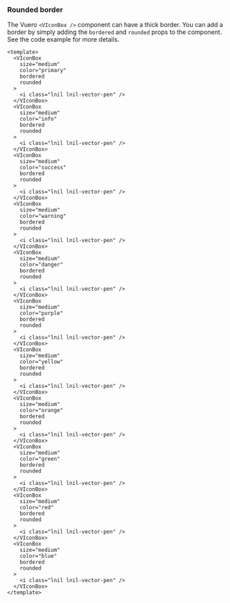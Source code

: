 ### Rounded border

The Vuero `<VIconBox />` component can have a thick border.
You can add a border by simply adding the `bordered` and `rounded`
props to the component. See the code example for more details.

<!--code-->

```vue
<template>
  <VIconBox
    size="medium"
    color="primary"
    bordered
    rounded
  >
    <i class="lnil lnil-vector-pen" />
  </VIconBox>
  <VIconBox
    size="medium"
    color="info"
    bordered
    rounded
  >
    <i class="lnil lnil-vector-pen" />
  </VIconBox>
  <VIconBox
    size="medium"
    color="success"
    bordered
    rounded
  >
    <i class="lnil lnil-vector-pen" />
  </VIconBox>
  <VIconBox
    size="medium"
    color="warning"
    bordered
    rounded
  >
    <i class="lnil lnil-vector-pen" />
  </VIconBox>
  <VIconBox
    size="medium"
    color="danger"
    bordered
    rounded
  >
    <i class="lnil lnil-vector-pen" />
  </VIconBox>
  <VIconBox
    size="medium"
    color="purple"
    bordered
    rounded
  >
    <i class="lnil lnil-vector-pen" />
  </VIconBox>
  <VIconBox
    size="medium"
    color="yellow"
    bordered
    rounded
  >
    <i class="lnil lnil-vector-pen" />
  </VIconBox>
  <VIconBox
    size="medium"
    color="orange"
    bordered
    rounded
  >
    <i class="lnil lnil-vector-pen" />
  </VIconBox>
  <VIconBox
    size="medium"
    color="green"
    bordered
    rounded
  >
    <i class="lnil lnil-vector-pen" />
  </VIconBox>
  <VIconBox
    size="medium"
    color="red"
    bordered
    rounded
  >
    <i class="lnil lnil-vector-pen" />
  </VIconBox>
  <VIconBox
    size="medium"
    color="blue"
    bordered
    rounded
  >
    <i class="lnil lnil-vector-pen" />
  </VIconBox>
</template>
```

<!--/code-->

<!--example-->

<div class="icon-boxes">
    <VIconBox size="medium" color="primary" bordered rounded>
        <i class="lnil lnil-vector-pen"></i>
    </VIconBox>
    <VIconBox size="medium" color="info" bordered rounded>
        <i class="lnil lnil-vector-pen"></i>
    </VIconBox>
    <VIconBox size="medium" color="success" bordered rounded>
        <i class="lnil lnil-vector-pen"></i>
    </VIconBox>
    <VIconBox size="medium" color="warning" bordered rounded>
        <i class="lnil lnil-vector-pen"></i>
    </VIconBox>
    <VIconBox size="medium" color="danger" bordered rounded>
        <i class="lnil lnil-vector-pen"></i>
    </VIconBox>
    <VIconBox size="medium" color="purple" bordered rounded>
        <i class="lnil lnil-vector-pen"></i>
    </VIconBox>
    <VIconBox size="medium" color="yellow" bordered rounded>
        <i class="lnil lnil-vector-pen"></i>
    </VIconBox>
    <VIconBox size="medium" color="orange" bordered rounded>
        <i class="lnil lnil-vector-pen"></i>
    </VIconBox>
    <VIconBox size="medium" color="green" bordered rounded>
        <i class="lnil lnil-vector-pen"></i>
    </VIconBox>
    <VIconBox size="medium" color="red" bordered rounded>
        <i class="lnil lnil-vector-pen"></i>
    </VIconBox>
    <VIconBox size="medium" color="blue" bordered rounded>
        <i class="lnil lnil-vector-pen"></i>
    </VIconBox>
</div>

<!--/example-->
